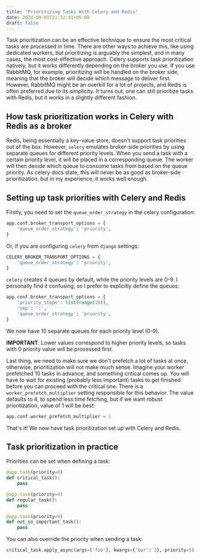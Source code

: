 ```yaml
---
title: "Prioritizing Tasks With Celery and Redis"
date: 2024-09-01T21:32:41+05:00
draft: false
---
```


Task prioritization can be an effective technique to ensure the most critical tasks are processed in time. There are other ways to achieve this, like using dedicated workers, but prioritizing is arguably the simplest, and in many cases, the most cost-effective approach. Celery supports task prioritization natively, but it works differently depending on the broker you use. If you use RabbitMQ, for example, prioritizing will be handled on the broker side, meaning that the broker will decide which message to deliver first. However, RabbitMQ might be an overkill for a lot of projects, and Redis is often preferred due to its simplicity. It turns out, one can still prioritize tasks with Redis, but it works in a slightly different fashion.

## How task prioritization works in Celery with Redis as a broker

Redis, being essentially a key-value store, doesn't support task priorities out of the box. However, `celery` emulates broker-side priorities by using separate queues for different priority levels. When you send a task with a certain priority level, it will be placed in a corresponding queue. The worker will then decide which queue to consume tasks from based on the queue priority. As celery docs state, this will never be as good as broker-side prioritization, but in my experience, it works well enough.

## Setting up task priorities with Celery and Redis

Firstly, you need to set the `queue_order_strategy` in the celery configuration:

```python
app.conf.broker_transport_options = {
    'queue_order_strategy': 'priority',
}
```

Or, if you are configuring `celery` from `django` settings:

```python
CELERY_BROKER_TRANSPORT_OPTIONS = {
    'queue_order_strategy': 'priority',
}
```

`celery` creates 4 queues by default, while the priority levels are 0-9. I personally find it confusing, so I prefer to explicitly define the queues:

```python
app.conf.broker_transport_options = {
    'priority_steps': list(range(10)),
    'sep': ':',
    'queue_order_strategy': 'priority',
}
```

We now have 10 separate queues for each priority level (0-9).

**IMPORTANT**: Lower values correspond to higher priority levels, so tasks with 0 priority value will be processed first.

Last thing, we need to make sure we don't prefetch a lot of tasks at once, otherwise, prioritization will not make much sense. Imagine your worker prefetched 10 tasks in advance, and something critical comes up. You will have to wait for existing (probably less important) tasks to get finished before you can proceed with the critical one. There is a `worker_prefetch_multiplier` setting responsible for this behavior. The value defaults to 4, to spend less time fetching, but if we want robust prioritization, value of 1 will be best:

```python
app.conf.worker_prefetch_multiplier = 1
```

That's it! We now have task prioritization set up with Celery and Redis.

## Task prioritization in practice

Priorities can be set when defining a task:

```python
@app.task(priority=0)
def critical_task():
    pass

@app.task(priority=4)
def regular_task():
    pass

@app.task(priority=9)
def not_so_important_task():
    pass
```

You can also override the priority when sending a task:

```python
critical_task.apply_async(args=['foo'], kwargs={'bar': 1}, priority=5)
```
